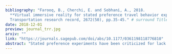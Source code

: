 ```yaml
---
bibliography: "Farooq, B., Cherchi, E. and Sobhani, A., 2018.
  **Virtual immersive reality for stated preference travel behavior experiments: a case study of autonomous vehicles on urban roads**.
  Transportation research record, 2672(50), pp.35-45." # surround Title with **<title>**
date: 2018-12-01
preview: journal_trr.jpg
arxiv: ""
link: "https://journals.sagepub.com/doi/abs/10.1177/0361198118776810"
abstract: "Stated preference experiments have been criticized for lack of realism. This issue is particularly visible when the scenario does not have a well understood prior reference, as in the case of research into demand for autonomous vehicles. The paper presents Virtual Immersive Reality Environment (VIRE), which is capable of developing highly realistic, immersive, and interactive choice scenarios. We demonstrate the use of VIRE in researching pedestrian preferences related to autonomous vehicles and associated infrastructure changes on urban streets in Montréal, Canada. The results are compared with predominantly used approaches: text-only and visual aid. We show that VIRE results in respondents having better understanding of the scenario and it yields more consistent results."
---
```

